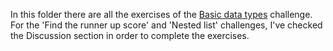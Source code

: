 In this folder there are all the exercises of the [Basic data types](https://www.hackerrank.com/domains/python?filters%5Bsubdomains%5D%5B%5D=py-basic-data-types) challenge.
For the 'Find the runner up score' and 'Nested list' challenges, I've checked the Discussion section in order to complete the exercises. 
